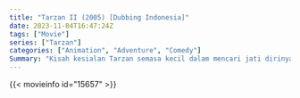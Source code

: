 ```yaml
---
title: "Tarzan II (2005) [Dubbing Indonesia]"
date: 2023-11-04T16:47:24Z
tags: ["Movie"]
series: ["Tarzan"]
categories: ["Animation", "Adventure", "Comedy"]
Summary: "Kisah kesialan Tarzan semasa kecil dalam mencari jati dirinya dan arti keluarga."
---
```


<mux-player stream-type="on-demand"
src="https://kp3d-my.sharepoint.com/personal/ryoo_kp3d_onmicrosoft_com/_layouts/15/download.aspx?share=EToYnjp7FdtNhOZbQnaoC4IBaioRCAIdTAj1Q2tAVOJLgQ" prefer-playback="mse" controls>

</mux-player>


{{< movieinfo id="15657" >}}

<script src="https://cdn.jsdelivr.net/npm/@mux/mux-player"></script>

 <script type="application/ld+json ">
{
"@context": "https://schema.org/",
"@type": "VideoObject",
"name": "Tarzan II (2005) [Dubbing Indonesia]",
"contentUrl": "https://stream.mux.com/MIvtjyVxvIGlVhPtWZDikOooFGFX01XsKmZbP7c8XpyM.m3u8",
"thumbnailUrl": "https://www.themoviedb.org/t/p/original/akyZuA0YS36nMk8zFeeYwX7zyn2.jpg?width=314&fit_mode=preserve&time=25",
"uploadDate": "2023-11-04T16:47:24Z",
}

</script>